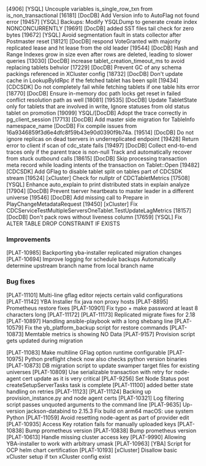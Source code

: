 
[4906] [YSQL] Uncouple variables is_single_row_txn from is_non_transactional
[16181] [DocDB] Add Version info to AutoFlag not found error
[19457] [YSQL] Backups: Modify YSQLDump to generate create index NONCONCURRENTLY
[19691] [DocDB] added SST files tail check for zero bytes
[19672] [YSQL] Avoid segmentation fault in stats collector after Postmaster reset
[18121] [DocDB] respond VoteGranted with majority replicated lease and ht lease from the old leader
[19544] [DocDB] Hash and Range Indexes grow in size even after rows are deleted, leading to slower queries
[13030] [DocDB] increase tablet_creation_timeout_ms to avoid replacing tablets behvior
[17229] [DocDB] Prevent GC of any schema packings referenced in XCluster config
[18732] [DocDB] Don't update cache in LookupByIdRpc if the fetched tablet has been split
[19434] [CDCSDK] Do not completely fail while fetching tablets if one table hits error
[18770] [DocDB] Ensure in-memory doc path locks get reset in failed conflict resolution path as well
[18081] [19535] [DocDB] Update TabletState only for tablets that are involved in write, Ignore statuses from old status tablet on promotion
[19099] YSQL/[DocDB] Adopt the trace correctly in pg_client_session
[17713] [DocDB] Add master side migration for TableInfo namespace_name
[DocDB] Fix compile issues from 16a9346859f3d6e4dfc8f59b43e90d0390f9b74a.
[19514] [DocDB] Do not ignore replicas on dead tservers in underreplicated endpoint
[19428] Return error to client if scan of cdc_state fails
[19497] [DocDB] Collect end-to-end traces only if the parent trace is non-null
 Track and automatically recover from stuck outbound calls
[18615] [DocDB] Skip processing transaction meta record while loading intents of the transaction on Tablet::Open
[19482] [CDCSDK] Add GFlag to disable tablet split on tables part of CDCSDK stream
[19524] [xCluster] Check for nullptr of CDCTabletMetrics
[17508] [YSQL] Enhance auto_explain to print distributed stats in explain analyze
[17904] [DocDB] Prevent tserver heartbeats to master leader in a different universe
[19546] [DocDB] Add missing call to Prepare in PlayChangeMetadataRequest
[19450] [xCluster] Fix CDCServiceTestMultipleServersOneTablet.TestUpdateLagMetrics
[18157] [DocDB] Don't pack rows without liveness column
[17659] [YSQL] Fix ALTER TABLE DROP CONSTRAINT IF EXISTS

### Improvements

[PLAT-10985] Backporting yba-installer replicated migration changes
[PLAT-10694] Improve logging for schedule backups
 Automatically determine upstream branch name from local branch name

### Bug fixes

[PLAT-11101] Multi-line gflag editor rejects certain valid configurations
[PLAT-11142] YBA Installer fix java non proxy hosts
[PLAT-8895] Prometheus restore fixes
[PLAT-10901] Fix typo + make password at least 8 characters long
[PLAT-11172] [PLAT-11173] Replicated migrate fixes for 2.18
[PLAT-10897] Handling ansible-playbook with a long shebang line
[PLAT-10579] Fix the yb_platform_backup script for restore commands
[PLAT-10873] Memtable metrics is showing NO Data
[PLAT-9157] Provision script gets updated during migration


[PLAT-11083] Make multiline GFlag option runtime configurable
[PLAT-10975] Python preflight check now also checks python version binaries
[PLAT-10873] DB migration script to update swamper target files for existing universes
[PLAT-10809] Use serializable transaction with retry for node-agent cert update as it is very critical
[PLAT-9256] Set Node Status post createSetupServerTasks task is complete
[PLAT-11100] added better state handling on retries
[PLAT-11123] [PLAT-11124] Backing up provision_instance.py and node agent certs
[PLAT-10321] Log filtering script passes unquoted arguments to the command line
[PLAT-9635] Up-version jackson-databind to 2.15.3
 Fix build on arm64 macOS: use system Python
[PLAT-11059] Avoid resetting node-agent as part of provider edit
[PLAT-10935] Access Key rotation fails for manually uploaded keys
[PLAT-10838] Bump prometheus version
[PLAT-10838] Bump prometheus version
[PLAT-10613] Handle missing cluster access key
[PLAT-9990] Allowing YBA-installer to work with arbitrary umask
[PLAT-10963] [YBA] Script for OCP helm chart certification
[PLAT-10193] [xCluster] Disallow basic xCluster setup if txn xCluster config exist
